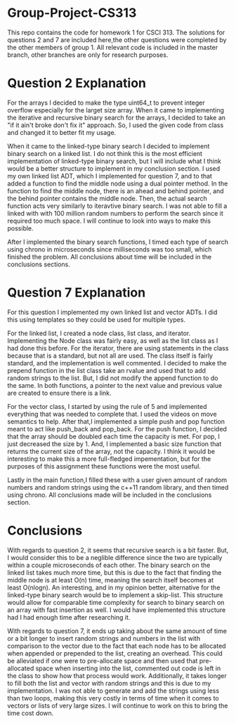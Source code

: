 # Group-Project-CS313
This repo contains the code for homework 1 for CSCI 313. The solutions for questions 2 and 7 are included here,the other questions were completed by the other members
of group 1. All relevant code is included in the master branch, other branches are only for research purposes.

# Question 2 Explanation
For the arrays I decided to make the type uint64_t to prevent integer overflow especially for the larget size array.
When it came to implementing the iterative and recursive binary search for the arrays, I decided to take an "if it ain't
broke don't fix it" approach. So, I used the given code from class and changed it to better fit my usage. 

When it came to the linked-type binary search I decided to implement binary search on a linked list. I do not think this is the most efficient
implementation of linked-type binary search, but I will include what I think would be a better structure to implement in my conclusion section.
I used my own linked list ADT, which I implemented for question 7, and to that added a function to find the middle node 
using a dual pointer method. In the function to find the middle node, there is an ahead and behind pointer, and the behind
pointer contains the middle node. Then, the actual search function acts very similarly to iteravtive binary search.
I was not able to fill a linked with with 100 million random numbers to perform the search since it required too much space.
I will continue to look into ways to make this possible. 

After I implemented the binary search functions, I timed each type of search using chrono in microseconds since milliseconds was too small, which finished the problem. All conclusions about time will be included in the conclusions sections.
 
# Question 7 Explanation
For this question I implemented my own linked list and vector ADTs. I did this using templates so they could be used for 
multiple types. 

For the linked list, I created a node class, list class, and iterator. Implementing the Node class was fairly easy, as well as the list class as I had done this before. For the iterator, there are using statements in the class because that is a standard, but not all are used. The class itself is fairly standard,
and the implementation is well commented. I decided to make the prepend function in the list class take an rvalue and used that to add random strings to the list. 
But, I did not modify the append function to do the same. In both functions, a pointer to the next value and previous value are created to ensure there is a link.

For the vector class, I started by using the rule of 5 and implemented everything that was needed to complete that. I used the videos on move semantics to help. After that,I implemented a simple push and pop function meant to act like push_back and pop_back. For the push function, I decided that the array should be doubled each time the capacity is met. For pop, I just decreased the size by 1. And, I implemented a basic size function that returns the current size of the array, not the capacity. I think it would be interesting to make this a more full-fledged impementation, but for the purposes of this assignment these functions were the most useful. 

Lastly in the main function,I filled these with a user given amount of random numbers and random strings using the c++11 random library, and then timed using chrono. All conclusions made will be included in the conclusions section. 

# Conclusions

With regards to question 2, it seems that recursive search is a bit faster. But, I would consider this to be a neglible difference
since the two are typically within a couple microseconds of each other. The binary search on the linked list takes much more 
time, but this is due to the fact that finding the middle node is at least O(n) time, meaning the search itself becomes at 
least O(nlogn). An interesting, and in my opinion better, alternative for the linked-type binary search would be to implement
a skip-list. This structure would allow for comparable time complexity for search to binary search on an array with fast insertion as well. I would have
implemented this structure had I had enough time after researching it.

With regards to question 7, it ends up taking about the same amount of time or a bit longer to insert random strings and numbers in the list with comparison to the vector due to the fact that each
node has to be allocated when appended or prepended to the list, creating an overhead. This could be alleviated if one were to pre-allocate space and then used that 
pre-allocated space when inserting into the list, commented out code is left in the class to show how that process would work. Additionally, it takes longer to fill both the
list and vector with random strings and this is due to my implementation. I was not able to generate and add the strings using less than two loops, making this very
costly in terms of time when it comes to vectors or lists of very large sizes. I will continue to work on this to bring the time cost down. 
